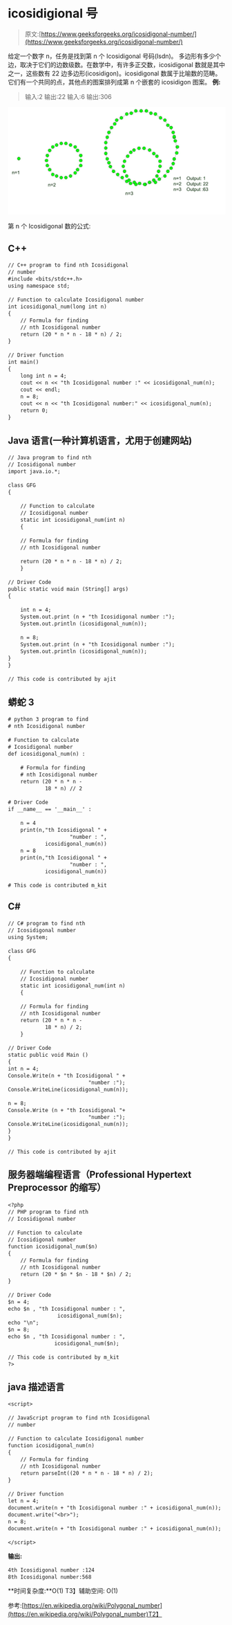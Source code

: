 # icosidigional 号

> 原文:[https://www.geeksforgeeks.org/icosidigonal-number/](https://www.geeksforgeeks.org/icosidigonal-number/)

给定一个数字 n，任务是找到第 n 个 Icosidigonal 号码(Isdn)。
多边形有多少个边，取决于它们的边数级数。在数学中，有许多正交数，icosidigonal 数就是其中之一，这些数有 22 边多边形(icosidigon)。icosidigonal 数属于比喻数的范畴。它们有一个共同的点，其他点的图案排列成第 n 个嵌套的 icosidigon 图案。
**例:**

> 输入:2
> 输出:22
> 输入:6
> 输出:306

![icosidigonal number22](img/013e7eedb7c55df08c816b9b92ff3211.png)

第 n 个 Icosidigonal 数的公式:

## C++

```
// C++ program to find nth Icosidigonal
// number
#include <bits/stdc++.h>
using namespace std;

// Function to calculate Icosidigonal number
int icosidigonal_num(long int n)
{
    // Formula for finding
    // nth Icosidigonal number
    return (20 * n * n - 18 * n) / 2;
}

// Driver function
int main()
{
    long int n = 4;
    cout << n << "th Icosidigonal number :" << icosidigonal_num(n);
    cout << endl;
    n = 8;
    cout << n << "th Icosidigonal number:" << icosidigonal_num(n);
    return 0;
}
```

## Java 语言(一种计算机语言，尤用于创建网站)

```
// Java program to find nth
// Icosidigonal number
import java.io.*;

class GFG
{

    // Function to calculate
    // Icosidigonal number
    static int icosidigonal_num(int n)
    {

    // Formula for finding
    // nth Icosidigonal number

    return (20 * n * n - 18 * n) / 2;
    }

// Driver Code
public static void main (String[] args)
{

    int n = 4;
    System.out.print (n + "th Icosidigonal number :");
    System.out.println (icosidigonal_num(n));

    n = 8;
    System.out.print (n + "th Icosidigonal number :");
    System.out.println (icosidigonal_num(n));
}
}

// This code is contributed by ajit
```

## 蟒蛇 3

```
# python 3 program to find
# nth Icosidigonal number

# Function to calculate
# Icosidigonal number
def icosidigonal_num(n) :

    # Formula for finding
    # nth Icosidigonal number
    return (20 * n * n -
            18 * n) // 2

# Driver Code
if __name__ == '__main__' :

    n = 4
    print(n,"th Icosidigonal " +
                    "number : ",
            icosidigonal_num(n))
    n = 8
    print(n,"th Icosidigonal " +
                    "number : ",
            icosidigonal_num(n))

# This code is contributed m_kit
```

## C#

```
// C# program to find nth
// Icosidigonal number
using System;

class GFG
{

    // Function to calculate
    // Icosidigonal number
    static int icosidigonal_num(int n)
    {

    // Formula for finding
    // nth Icosidigonal number
    return (20 * n * n -
            18 * n) / 2;
    }

// Driver Code
static public void Main ()
{
int n = 4;
Console.Write(n + "th Icosidigonal " +
                          "number :");
Console.WriteLine(icosidigonal_num(n));

n = 8;
Console.Write (n + "th Icosidigonal "+
                          "number :");
Console.WriteLine(icosidigonal_num(n));
}
}

// This code is contributed by ajit
```

## 服务器端编程语言（Professional Hypertext Preprocessor 的缩写）

```
<?php
// PHP program to find nth
// Icosidigonal number

// Function to calculate
// Icosidigonal number
function icosidigonal_num($n)
{
    // Formula for finding
    // nth Icosidigonal number
    return (20 * $n * $n - 18 * $n) / 2;
}

// Driver Code
$n = 4;
echo $n , "th Icosidigonal number : ",
                icosidigonal_num($n);
echo "\n";
$n = 8;
echo $n , "th Icosidigonal number : ",
               icosidigonal_num($n);

// This code is contributed by m_kit
?>
```

## java 描述语言

```
<script>

// JavaScript program to find nth Icosidigonal
// number

// Function to calculate Icosidigonal number
function icosidigonal_num(n)
{
    // Formula for finding
    // nth Icosidigonal number
    return parseInt((20 * n * n - 18 * n) / 2);
}

// Driver function
let n = 4;
document.write(n + "th Icosidigonal number :" + icosidigonal_num(n));
document.write("<br>");
n = 8;
document.write(n + "th Icosidigonal number :" + icosidigonal_num(n));

</script>
```

**输出:**

```
4th Icosidigonal number :124
8th Icosidigonal number:568
```

**时间复杂度:**O(1)
T3】辅助空间: O(1)

参考:[https://en.wikipedia.org/wiki/Polygonal_number](https://en.wikipedia.org/wiki/Polygonal_number)T2】